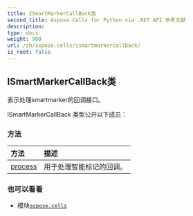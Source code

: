 ```yaml
---
title: ISmartMarkerCallBack类
second_title: Aspose.Cells for Python via .NET API 参考文献
description:
type: docs
weight: 900
url: /zh/aspose.cells/ismartmarkercallback/
is_root: false
---
```

## ISmartMarkerCallBack类
表示处理smartmarker的回调接口。



ISmartMarkerCallBack 类型公开以下成员：

### 方法
|方法|描述|
| :- | :- |
| [process](/cells/python-net/zh/aspose.cells/ismartmarkercallback/process/#int-int-int-str-str) |用于处理智能标记的回调。|



### 也可以看看
* 模块[`aspose.cells`](..)
